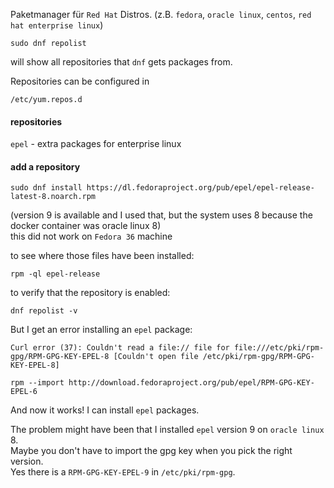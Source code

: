 Paketmanager für `Red Hat` Distros. (z.B. `fedora`, `oracle linux`, `centos`, `red hat enterprise linux`)

```
sudo dnf repolist
```
will show all repositories that `dnf` gets packages from.

Repositories can be configured in
```
/etc/yum.repos.d
```

#### repositories
`epel` - extra packages for enterprise linux

#### add a repository

```
sudo dnf install https://dl.fedoraproject.org/pub/epel/epel-release-latest-8.noarch.rpm
```
(version 9 is available and I used that, but the system uses 8 because the docker container was oracle linux 8)\
this did not work on `Fedora 36` machine

to see where those files have been installed:
```
rpm -ql epel-release
```

to verify that the repository is enabled:
```
dnf repolist -v
```

But I get an error installing an `epel` package:
```
Curl error (37): Couldn't read a file:// file for file:///etc/pki/rpm-gpg/RPM-GPG-KEY-EPEL-8 [Couldn't open file /etc/pki/rpm-gpg/RPM-GPG-KEY-EPEL-8]
```

```
rpm --import http://download.fedoraproject.org/pub/epel/RPM-GPG-KEY-EPEL-6
```

And now it works! I can install `epel` packages.

The problem might have been that I installed `epel` version 9 on `oracle linux` 8.\
Maybe you don't have to import the gpg key when you pick the right version.\
Yes there is a `RPM-GPG-KEY-EPEL-9` in `/etc/pki/rpm-gpg`.
